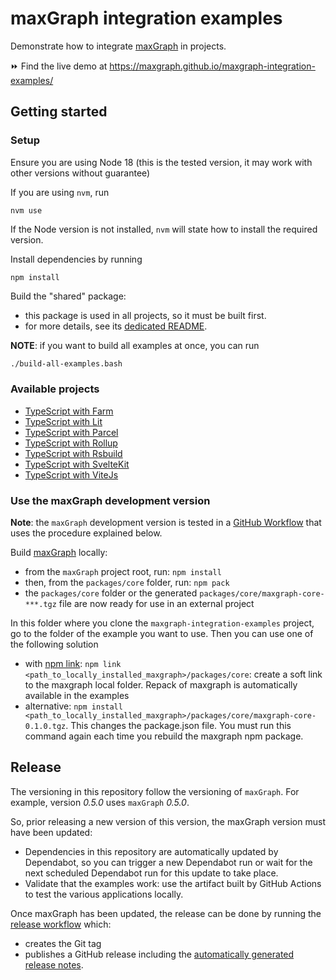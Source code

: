# maxGraph integration examples

Demonstrate how to integrate [maxGraph](https://github.com/maxGraph/maxGraph/) in projects.

⏩ Find the live demo at https://maxgraph.github.io/maxgraph-integration-examples/

## Getting started

### Setup

Ensure you are using Node 18 (this is the tested version, it may work with other versions without guarantee)

If you are using `nvm`, run
```shell
nvm use
```

If the Node version is not installed, `nvm` will state how to install the required version.

Install dependencies by running
```shell
npm install
```

Build the "shared" package:
- this package is used in all projects, so it must be built first.
- for more details, see its [dedicated README](projects/_shared/README.md).

**NOTE**: if you want to build all examples at once, you can run
```bash
./build-all-examples.bash
```

### Available projects

- [TypeScript with Farm](./projects/farm-ts/README.md)
- [TypeScript with Lit](./projects/lit-ts/README.md)
- [TypeScript with Parcel](./projects/parcel-ts/README.md)
- [TypeScript with Rollup](./projects/rollup-ts/README.md)
- [TypeScript with Rsbuild](./projects/rsbuild-ts/README.md)
- [TypeScript with SvelteKit](./projects/sveltekit-ts/README.md)
- [TypeScript with ViteJs](./projects/vitejs-ts/README.md)

### <a id="maxgraph-dev-version"></a> Use the maxGraph development version

**Note**: the `maxGraph` development version is tested in a [GitHub Workflow](./.github/workflows/check-typescript-projects.yml) that uses the procedure explained below.

Build [maxGraph](https://github.com/maxGraph/maxGraph/) locally:
  - from the `maxGraph` project root, run: `npm install`
  - then, from the `packages/core` folder, run: `npm pack`
  - the `packages/core` folder or the generated `packages/core/maxgraph-core-***.tgz` file are now ready for use in an external project

In this folder where you clone the `maxgraph-integration-examples` project, go to the folder of the example you want to use. Then you can use one of the following solution
  - with [npm link](https://docs.npmjs.com/cli/v8/commands/npm-link): `npm link <path_to_locally_installed_maxgraph>/packages/core`: create a soft link to the maxgraph local folder.
  Repack of maxgraph is automatically available in the examples
  - alternative: `npm install <path_to_locally_installed_maxgraph>/packages/core/maxgraph-core-0.1.0.tgz`. This changes
  the package.json file. You must run this command again each time you rebuild the maxgraph npm package.


## Release

The versioning in this repository follow the versioning of `maxGraph`. For example, version _0.5.0_ uses `maxGraph` _0.5.0_.

So, prior releasing a new version of this version, the maxGraph version must have been updated:
  - Dependencies in this repository are automatically updated by Dependabot, so you can trigger a new Dependabot run or wait for the next scheduled Dependabot run for this update to take place.
  - Validate that the examples work: use the artifact built by GitHub Actions to test the various applications locally.

Once maxGraph has been updated, the release can be done by running the [release workflow](https://github.com/maxGraph/maxgraph-integration-examples/actions/workflows/release.yml) which:
  - creates the Git tag
  - publishes a GitHub release including the [automatically generated release notes](https://docs.github.com/en/repositories/releasing-projects-on-github/automatically-generated-release-notes).
